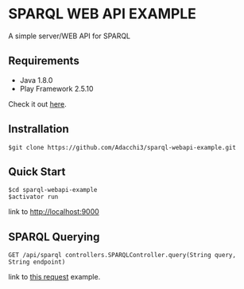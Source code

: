 # SPARQL WEB API EXAMPLE
A simple server/WEB API for SPARQL

## Requirements 
* Java 1.8.0
* Play Framework  2.5.10 

Check it out [here](https://www.playframework.com/documentation/2.5.x/Installing).

## Instrallation 
```
$git clone https://github.com/Adacchi3/sparql-webapi-example.git
```

## Quick Start
```
$cd sparql-webapi-example 
$activator run  
```
link to [http://localhost:9000](http://localhost:9000)

## SPARQL Querying 
```
GET /api/sparql controllers.SPARQLController.query(String query, String endpoint)
```
link to [this request](http://localhost:9000/api/sparql?query=select+distinct+*+where+%7B+%3Chttp%3A%2F%2Fja.dbpedia.org%2Fresource%2F%E6%9D%B1%E4%BA%AC%E9%83%BD%3E+%3Fp+%3Fo+.++%7D+LIMIT+10&endpoint=http://ja.dbpedia.org/sparql) example.